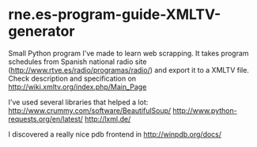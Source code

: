 # rne.es-program-guide-XMLTV-generator
Small Python program I've made to learn web scrapping. It takes program schedules from Spanish national radio site (http://www.rtve.es/radio/programas/radio/) and export it to a XMLTV file. Check description and specification on http://wiki.xmltv.org/index.php/Main_Page

I've used several libraries that helped a lot:
http://www.crummy.com/software/BeautifulSoup/
http://www.python-requests.org/en/latest/
http://lxml.de/

I discovered a really nice pdb frontend in http://winpdb.org/docs/ 
